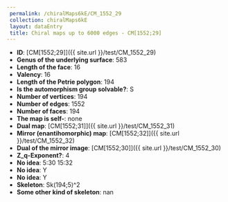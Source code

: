```yaml
--- 
 permalink: /chiralMaps6kE/CM_1552_29 
 collection: chiralMaps6kE
 layout: dataEntry
 title: Chiral maps up to 6000 edges - CM[1552;29]
---
```


- **ID**: [CM[1552;29]]({{ site.url }}/test/CM_1552_29)
- **Genus of the underlying surface**: 583
- **Length of the face**: 16
- **Valency**: 16
- **Length of the Petrie polygon**: 194
- **Is the automorphism group solvable?**: S
- **Number of vertices**: 194
- **Number of edges**: 1552
- **Number of faces**: 194
- **The map is self-**: none
- **Dual map**: [CM[1552;31]]({{ site.url }}/test/CM_1552_31)
- **Mirror (enantihomorphic) map**: [CM[1552;32]]({{ site.url }}/test/CM_1552_32)
- **Dual of the mirror image**: [CM[1552;30]]({{ site.url }}/test/CM_1552_30)
- **Z_q-Exponent?**: 4
- **No idea**:  5:30 15:32
- **No idea**: Y
- **No idea**: Y
- **Skeleton**: Sk(194;5)^2
- **Some other kind of skeleton**: nan

